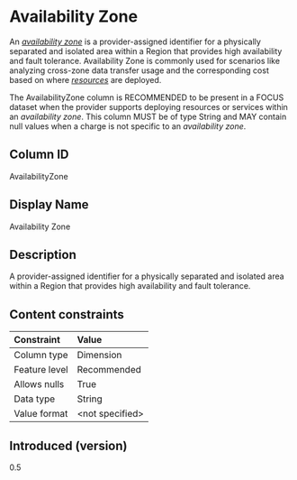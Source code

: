 # Availability Zone

An [*availability zone*](#glossary:availability-zone) is a provider-assigned identifier for a physically separated and isolated area within a Region that provides high availability and fault tolerance. Availability Zone is commonly used for scenarios like analyzing cross-zone data transfer usage and the corresponding cost based on where [*resources*](#glossary:resource) are deployed.

The AvailabilityZone column is RECOMMENDED to be present in a FOCUS dataset when the provider supports deploying resources or services within an *availability zone*. This column MUST be of type String and MAY contain null values when a charge is not specific to an *availability zone*.

## Column ID

AvailabilityZone

## Display Name

Availability Zone

## Description

A provider-assigned identifier for a physically separated and isolated area within a Region that provides high availability and fault tolerance.

## Content constraints

| Constraint      | Value            |
|:----------------|:-----------------|
| Column type     | Dimension        |
| Feature level   | Recommended      |
| Allows nulls    | True             |
| Data type       | String           |
| Value format    | \<not specified> |

## Introduced (version)

0.5
